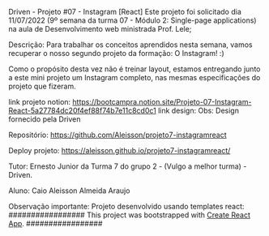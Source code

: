 Driven - Projeto #07 - Instagram [React]
Este projeto foi solicitado dia 11/07/2022 (9º semana da turma 07 - Módulo 2: Single-page applications) na aula de Desenvolvimento web ministrada Prof. Lele;

Descrição:
Para trabalhar os conceitos aprendidos nesta semana, vamos recuperar o nosso segundo projeto da formação: O Instagram! :)

Como o propósito desta vez não é treinar layout, estamos entregando junto a este mini projeto um Instagram completo, nas mesmas especificações do projeto que fizeram.


link projeto notion:
https://bootcampra.notion.site/Projeto-07-Instagram-React-5a27784dc20f4ef88f74b7e11c8cd0c1
link design:
Obs: Design fornecido pela Driven

Repositório: https://github.com/Aleisson/projeto7-instagramreact

Deploy projeto: https://aleisson.github.io/projeto7-instagramreact/


Tutor: Ernesto Junior da Turma 7 do grupo 2 - (Vulgo a melhor turma) - Driven.

Aluno: Caio Aleisson Almeida Araujo

Observação importante:
Projeto desenvolvido usando templates react:
#################
This project was bootstrapped with [Create React App](https://github.com/facebook/create-react-app).
#################
